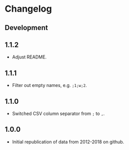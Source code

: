 # Changelog

## Development

## 1.1.2

- Adjust README.

## 1.1.1

- Filter out empty names, e.g. `;1;w;2`.

## 1.1.0

- Switched CSV column separator from `;` to `,`.

## 1.0.0

- Initial republication of data from 2012-2018 on github.